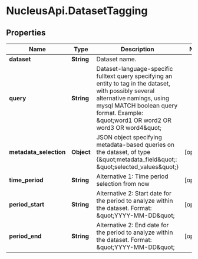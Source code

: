 # NucleusApi.DatasetTagging

## Properties
Name | Type | Description | Notes
------------ | ------------- | ------------- | -------------
**dataset** | **String** | Dataset name. | 
**query** | **String** | Dataset-language-specific fulltext query specifying an entity to tag in the dataset, with possibly several alternative namings, using mysql MATCH boolean query format. Example: \&quot;word1 OR word2 OR word3 OR word4\&quot;  | 
**metadata_selection** | **Object** | JSON object specifying metadata-based queries on the dataset, of type {\&quot;metadata_field\&quot;: \&quot;selected_values\&quot;} | [optional] 
**time_period** | **String** | Alternative 1: Time period selection from now | [optional] 
**period_start** | **String** | Alternative 2: Start date for the period to analyze within the dataset. Format: \&quot;YYYY-MM-DD\&quot;  | [optional] 
**period_end** | **String** | Alternative 2: End date for the period to analyze within the dataset. Format: \&quot;YYYY-MM-DD\&quot;  | [optional] 


